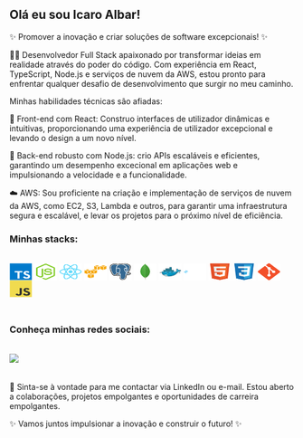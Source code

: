 ## Olá eu sou Icaro Albar!

✨ Promover a inovação e criar soluções de software excepcionais! ✨

👨‍💻 Desenvolvedor Full Stack apaixonado por transformar ideias em realidade através do poder do código. Com experiência em React, TypeScript, Node.js e serviços de nuvem da AWS, estou pronto para enfrentar qualquer desafio de desenvolvimento que surgir no meu caminho.

Minhas habilidades técnicas são afiadas:

🔹 Front-end com React: Construo interfaces de utilizador dinâmicas e intuitivas, proporcionando uma experiência de utilizador excepcional e levando o design a um novo nível.

🔹 Back-end robusto com Node.js: crio APIs escaláveis e eficientes, garantindo um desempenho excecional em aplicações web e impulsionando a velocidade e a funcionalidade.

☁️ AWS: Sou proficiente na criação e implementação de serviços de nuvem da AWS, como EC2, S3, Lambda e outros, para garantir uma infraestrutura segura e escalável, e levar os projetos para o próximo nível de eficiência.

### Minhas stacks:

<div style="display: inline_block"><br>
  <img align="center" alt="" height="30" width="40" src="https://raw.githubusercontent.com/devicons/devicon/master/icons/typescript/typescript-original.svg">
  <img align="center" alt="" height="30" width="40" src="https://raw.githubusercontent.com/devicons/devicon/master/icons/nodejs/nodejs-original.svg">
  <img align="center" alt="" height="30" width="40" src="https://raw.githubusercontent.com/devicons/devicon/master/icons/react/react-original.svg">
  <img align="center" alt="" height="30" width="40" src="https://raw.githubusercontent.com/devicons/devicon/master/icons/amazonwebservices/amazonwebservices-original.svg">
  <img align="center" alt="" height="30" width="40" src="https://raw.githubusercontent.com/devicons/devicon/master/icons/postgresql/postgresql-original.svg">
  <img align="center" alt="" height="30" width="40" src="https://raw.githubusercontent.com/devicons/devicon/master/icons/mongodb/mongodb-original.svg">
  <img align="center" alt="" height="30" width="40" src="https://raw.githubusercontent.com/devicons/devicon/master/icons/docker/docker-original.svg">
  <img align="center" alt="" height="30" width="40" src="https://raw.githubusercontent.com/devicons/devicon/master/icons/tailwindcss/tailwindcss-original-wordmark.svg">
  <img align="center" alt="" height="30" width="40" src="https://raw.githubusercontent.com/devicons/devicon/master/icons/html5/html5-original.svg">
  <img align="center" alt="" height="30" width="40" src="https://raw.githubusercontent.com/devicons/devicon/master/icons/css3/css3-original.svg">
  <img align="center" alt="" height="30" width="40" src="https://raw.githubusercontent.com/devicons/devicon/master/icons/git/git-original.svg">
  <img align="center" alt="" height="30" width="40" src="https://raw.githubusercontent.com/devicons/devicon/master/icons/javascript/javascript-original.svg">
</div></br>
  
##
 
### Conheça minhas redes sociais:
</br>
  <a href="https://www.linkedin.com/in/icaro-albar/" target="_blank"><img src="https://img.shields.io/badge/-LinkedIn-%230077B5?style=for-the-badge&logo=linkedin&logoColor=white" target="_blank"></a>
</br></br>

📩 Sinta-se à vontade para me contactar via LinkedIn ou e-mail. Estou aberto a colaborações, projetos empolgantes e oportunidades de carreira empolgantes.

✨ Vamos juntos impulsionar a inovação e construir o futuro! ✨
